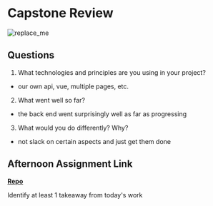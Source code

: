 # Capstone Review

![replace_me](https://codeworks.blob.core.windows.net/public/assets/img/illustrations/placeholder.svg)

## Questions

1. What technologies and principles are you using in your project?

- our own api, vue, multiple pages, etc.

2. What went well so far?

- the back end went surprisingly well as far as progressing

3. What would you do differently? Why?

- not slack on certain aspects and just get them done

## Afternoon Assignment Link

**[Repo](https://github.com/Enderdr4gon74/<ASSIGNMENT_REPO>)**

Identify at least 1 takeaway from today's work
